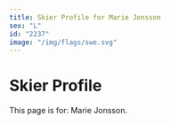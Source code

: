 ```yaml
---
title: Skier Profile for Marie Jonsson
sex: "L"
id: "2237"
image: "/img/flags/swe.svg" 
---
```


# Skier Profile

This page is for: Marie Jonsson.
    